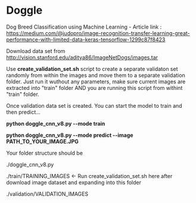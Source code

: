 # Doggle

Dog Breed Classification using Machine Learning - Article link : 
https://medium.com/@judopro/image-recognition-transfer-learning-great-performance-with-limited-data-keras-tensorflow-1299c87f8423

Download data set from http://vision.stanford.edu/aditya86/ImageNetDogs/images.tar

Use <b>create_validation_set.sh</b> script to create a separate validaton set randomly from within the images and move them to a separate validation folder. Just run it wuthout any parameters, make sure current images are extracted into "train" folder AND you are running this script from withint "train" folder.

Once validation data set is created. You can start the model to train and then predict...

<b>python doggle_cnn_v8.py --mode train</b>

<b>python doggle_cnn_v8.py --mode predict --image PATH_TO_YOUR_IMAGE.JPG</b>

Your folder structure should be 

./doggle_cnn_v8.py

./train/TRAINING_IMAGES <- Run create_validation_set.sh here after download image dataset and expanding into this folder

./validation/VALIDATION_IMAGES
